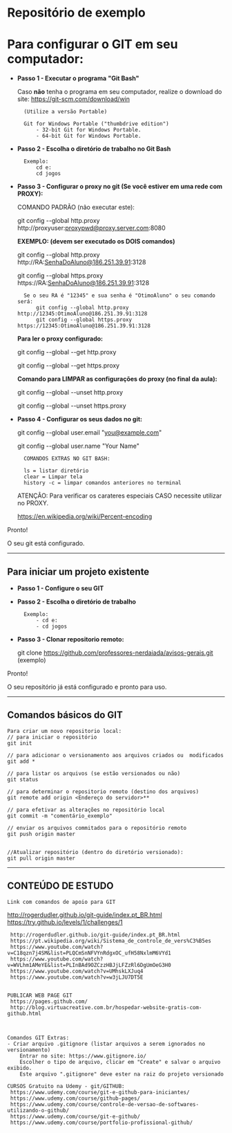 # Repositório de exemplo

# Para configurar o GIT em seu computador:

- **Passo 1 - Executar o programa** **"Git Bash"**

	Caso **não** tenha o programa em seu computador, realize o download do site: https://git-scm.com/download/win
	
		(Utilize a versão Portable)
		
		Git for Windows Portable ("thumbdrive edition")
			- 32-bit Git for Windows Portable.
			- 64-bit Git for Windows Portable.
			

- **Passo 2 - Escolha o diretório de trabalho no Git Bash**
	
		Exemplo: 	
			cd e:
			cd jogos
				

- **Passo 3 - Configurar o proxy no git (Se você estiver em uma rede com PROXY):**
	
	COMANDO PADRÃO (não executar este):
	
	git config --global http.proxy http://proxyuser:proxypwd@proxy.server.com:8080

	**EXEMPLO: (devem ser executado os DOIS comandos)**
	
	git config --global http.proxy http://RA:SenhaDoAluno@186.251.39.91:3128
	
	git config --global https.proxy https://RA:SenhaDoAluno@186.251.39.91:3128

		Se o seu RA é "12345" e sua senha é "OtimoAluno" o seu comando será:
			git config --global http.proxy http://12345:OtimoAluno@186.251.39.91:3128
			git config --global https.proxy https://12345:OtimoAluno@186.251.39.91:3128

		
	**Para ler o proxy configurado:**
	
	git config --global --get http.proxy
	
	git config --global --get https.proxy

	**Comando para LIMPAR as configurações do proxy (no final da aula):**
	
	git config --global --unset http.proxy
	
	git config --global --unset https.proxy
	
	
	
- **Passo 4 - Configurar os seus dados no git:**
	
	
	git config --global user.email "you@example.com"
	
	git config --global user.name "Your Name"
	
	
	
	    COMANDOS EXTRAS NO GIT BASH:
		
		ls = listar diretório
		clear = Limpar tela
		history -c = limpar comandos anteriores no terminal

	
	ATENÇÂO: Para verificar os carateres especiais CASO necessite utilizar no PROXY.
	
	https://en.wikipedia.org/wiki/Percent-encoding
	
	
	
Pronto!  

O seu git está configurado.


----------------------------------------------------------------

## Para iniciar um projeto existente


 - **Passo 1 - Configure o seu GIT**
		
				
- **Passo 2 - Escolha o diretório de trabalho**
	
		Exemplo: 
			- cd e:
			- cd jogos
	
	
- **Passo 3 - Clonar repositorio remoto:**

	git clone https://github.com/professores-nerdaiada/avisos-gerais.git   (exemplo)


Pronto!

O seu repositório já está configurado e pronto para uso.



--------------------------------------------------------------------


## Comandos básicos do GIT

	Para criar um novo repositorio local:
	// para iniciar o repositório
	git init

	// para adicionar o versionamento aos arquivos criados ou  modificados
	git add * 

	// para listar os arquivos (se estão versionados ou não)
	git status
	
	// para determinar o repositorio remoto (destino dos arquivos)
	git remote add origin <Endereço do servidor>**

	// para efetivar as alterações no repositório local
	git commit -m "comentário_exemplo"

	// enviar os arquivos commitados para o repositório remoto
	git push origin master

	
	//Atualizar repositório (dentro do diretório versionado):
	git pull origin master
	
	
---------------------------------------------------------------------


## CONTEÚDO DE ESTUDO 

	Link com comandos de apoio para GIT
http://rogerdudler.github.io/git-guide/index.pt_BR.html
	https://try.github.io/levels/1/challenges/1	

	 http://rogerdudler.github.io/git-guide/index.pt_BR.html
	 https://pt.wikipedia.org/wiki/Sistema_de_controle_de_vers%C3%B5es
	 https://www.youtube.com/watch?v=C18qzn7j4SM&list=PLQCmSnNFVYnRdgxOC_ufH58NxlmM6VYd1
	 https://www.youtube.com/watch?v=WVLhm1AMeYE&list=PLInBAd9OZCzzHBJjLFZzRl6DgUmOeG3H0
	 https://www.youtube.com/watch?v=UMhskLXJuq4	
  	 https://www.youtube.com/watch?v=w3jLJU7DT5E
  

	PUBLICAR WEB PAGE GIT
	 https://pages.github.com/
	 http://blog.virtuacreative.com.br/hospedar-website-gratis-com-github.html
	
    
	
	Comandos GIT Extras:
	- Criar arquivo .gitignore (listar arquivos a serem ignorados no versionamento)
		Entrar no site: https://www.gitignore.io/
		Escolher o tipo de arquivo, clicar em "Create" e salvar o arquivo exibido.
		Este arquivo ".gitignore" deve ester na raiz do projeto versionado

	CURSOS Gratuito na Udemy - git/GITHUB:
	 https://www.udemy.com/course/git-e-github-para-iniciantes/
	 https://www.udemy.com/course/github-pages/
	 https://www.udemy.com/course/controle-de-versao-de-softwares-utilizando-o-github/
	 https://www.udemy.com/course/git-e-github/
	 https://www.udemy.com/course/portfolio-profissional-github/
	

